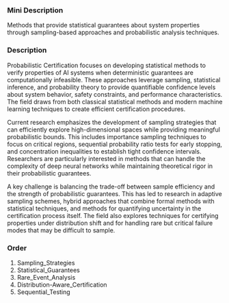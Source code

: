 ### Mini Description

Methods that provide statistical guarantees about system properties through sampling-based approaches and probabilistic analysis techniques.

### Description

Probabilistic Certification focuses on developing statistical methods to verify properties of AI systems when deterministic guarantees are computationally infeasible. These approaches leverage sampling, statistical inference, and probability theory to provide quantifiable confidence levels about system behavior, safety constraints, and performance characteristics. The field draws from both classical statistical methods and modern machine learning techniques to create efficient certification procedures.

Current research emphasizes the development of sampling strategies that can efficiently explore high-dimensional spaces while providing meaningful probabilistic bounds. This includes importance sampling techniques to focus on critical regions, sequential probability ratio tests for early stopping, and concentration inequalities to establish tight confidence intervals. Researchers are particularly interested in methods that can handle the complexity of deep neural networks while maintaining theoretical rigor in their probabilistic guarantees.

A key challenge is balancing the trade-off between sample efficiency and the strength of probabilistic guarantees. This has led to research in adaptive sampling schemes, hybrid approaches that combine formal methods with statistical techniques, and methods for quantifying uncertainty in the certification process itself. The field also explores techniques for certifying properties under distribution shift and for handling rare but critical failure modes that may be difficult to sample.

### Order

1. Sampling_Strategies
2. Statistical_Guarantees
3. Rare_Event_Analysis
4. Distribution-Aware_Certification
5. Sequential_Testing
